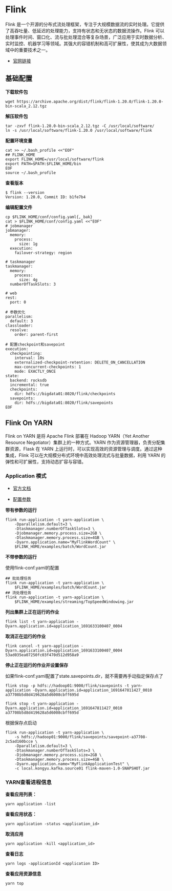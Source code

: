 # Flink

Flink 是一个开源的分布式流处理框架，专注于大规模数据流的实时处理。它提供了高吞吐量、低延迟的处理能力，支持有状态和无状态的数据流操作。Flink 可以处理事件时间、窗口化、流与批处理混合等复杂场景，广泛应用于实时数据分析、实时监控、机器学习等领域。其强大的容错机制和高可扩展性，使其成为大数据领域中的重要技术之一。

- [官网链接](https://nightlies.apache.org/flink/flink-docs-release-1.20/docs/dev/datastream/overview/)



## 基础配置

**下载软件包**

```
wget https://archive.apache.org/dist/flink/flink-1.20.0/flink-1.20.0-bin-scala_2.12.tgz
```

**解压软件包**

```
tar -zxvf flink-1.20.0-bin-scala_2.12.tgz -C /usr/local/software/
ln -s /usr/local/software/flink-1.20.0 /usr/local/software/flink
```

**配置环境变量**

```
cat >> ~/.bash_profile <<"EOF"
## FLINK_HOME
export FLINK_HOME=/usr/local/software/flink
export PATH=$PATH:$FLINK_HOME/bin
EOF
source ~/.bash_profile
```

**查看版本**

```
$ flink --version
Version: 1.20.0, Commit ID: b1fe7b4
```

**编辑配置文件**

```
cp $FLINK_HOME/conf/config.yaml{,_bak}
cat > $FLINK_HOME/conf/config.yaml <<"EOF"
# jobmanager
jobmanager:
  memory:
    process:
      size: 1g
  execution:
    failover-strategy: region

# taskmanager
taskmanager:
  memory:
    process:
      size: 4g
  numberOfTaskSlots: 3

# web
rest:
  port: 0

# 参数优化
parallelism:
  default: 3
classloader:
  resolve:
    order: parent-first

# 配置checkpoint和savepoint
execution:
  checkpointing:
    interval: 10s
    externalized-checkpoint-retention: DELETE_ON_CANCELLATION
    max-concurrent-checkpoints: 1
    mode: EXACTLY_ONCE
state:
  backend: rocksdb
  incremental: true
  checkpoints:
    dir: hdfs://bigdata01:8020/flink/checkpoints
  savepoints:
    dir: hdfs://bigdata01:8020/flink/savepoints
EOF
```



## Flink On YARN

Flink on YARN 是将 Apache Flink 部署在 Hadoop YARN（Yet Another Resource Negotiator）集群上的一种方式。YARN 作为资源管理器，负责分配集群资源，Flask 在 YARN 上运行时，可以实现高效的资源管理与调度。通过这种集成，Flink 可以在大规模分布式环境中高效处理流式与批量数据，利用 YARN 的弹性和可扩展性，支持动态扩容与容错。

### Application 模式

- [官方文档](https://nightlies.apache.org/flink/flink-docs-release-1.20/zh/docs/deployment/resource-providers/yarn/)

- [配置参数](https://nightlies.apache.org/flink/flink-docs-release-1.20/zh/docs/deployment/config/#kubernetes)

**带有参数的运行**

```
flink run-application -t yarn-application \
    -Dparallelism.default=3 \
    -Dtaskmanager.numberOfTaskSlots=3 \
    -Djobmanager.memory.process.size=2GB \
    -Dtaskmanager.memory.process.size=4GB \
    -Dyarn.application.name="MyFlinkWordCount" \
    $FLINK_HOME/examples/batch/WordCount.jar
```

**不带参数的运行**

使用flink-conf.yaml的配置

```
## 批处理任务
flink run-application -t yarn-application \
    $FLINK_HOME/examples/batch/WordCount.jar
## 流处理任务
flink run-application -t yarn-application \
    $FLINK_HOME/examples/streaming/TopSpeedWindowing.jar
```

**列出集群上正在运行的作业**

```
flink list -t yarn-application -Dyarn.application.id=application_1691633100407_0004
```

**取消正在运行的作业**

```
flink cancel -t yarn-application -Dyarn.application.id=application_1691633100407_0004 53ad035ea07250fc03f470d512d958a9
```

**停止正在运行的作业并设置保存**

如果flink-conf.yaml配置了state.savepoints.dir，就不需要再手动指定保存点了

```
flink stop -p hdfs://hadoop01:9000/flink/savepoints -t yarn-application -Dyarn.application.id=application_1691647811427_0010 a37708b5d8d419628a5d6008cbff695d

flink stop -t yarn-application -Dyarn.application.id=application_1691647811427_0010 a37708b5d8d419628a5d6008cbff695d
```

根据保存点启动

```
flink run-application -t yarn-application \
    -s hdfs://hadoop01:9000/flink/savepoints/savepoint-a37708-2c5ad160bcce \
    -Dparallelism.default=3 \
    -Dtaskmanager.numberOfTaskSlots=3 \
    -Djobmanager.memory.process.size=2GB \
    -Dtaskmanager.memory.process.size=4GB \
    -Dyarn.application.name="MyFlinkApplicationTest" \
    -c local.kongyu.kafka.source01 flink-maven-1.0-SNAPSHOT.jar
```



### YARN查看进程信息

**查看应用列表：**

```
yarn application -list
```

**查看应用状态：** 

```
yarn application -status <application_id>
```

**取消应用**

```
yarn application -kill <application_id>
```

**查看日志**

```
yarn logs -applicationId <application ID>
```

**查看应用资源信息**

```
yarn top
```


